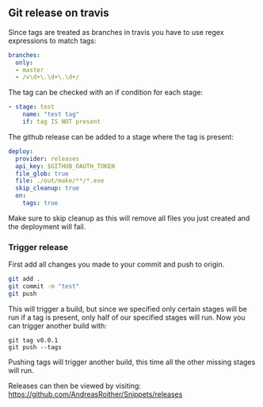 ## Git release on travis

Since tags are treated as branches in travis you have to use regex expressions to match tags:
```yaml
branches:
  only:
  - master
  - /v\d+\.\d+\.\d+/
```

The tag can be checked with an if condition for each stage:
```yaml
- stage: test
    name: "test tag"
    if: tag IS NOT present
```

The github release can be added to a stage where the tag is present:
```yaml
deploy:
  provider: releases
  api_key: $GITHUB_OAUTH_TOKEN
  file_glob: true
  file: ./out/make/**/*.exe
  skip_cleanup: true
  on:
    tags: true
```

Make sure to skip cleanup as this will remove all files you just created and the deployment will fail.

### Trigger release

First add all changes you made to your commit and push to origin.
```bash
git add .
git commit -m "test"
git push
```
This will trigger a build, but since we specified only certain stages will be run if a tag is present, only half of our specified stages will run. Now you can trigger another build with:
```
git tag v0.0.1
git push --tags
```
Pushing tags will trigger another build, this time all the other missing stages will run.

Releases can then be viewed by visiting: https://github.com/AndreasRoither/Snippets/releases